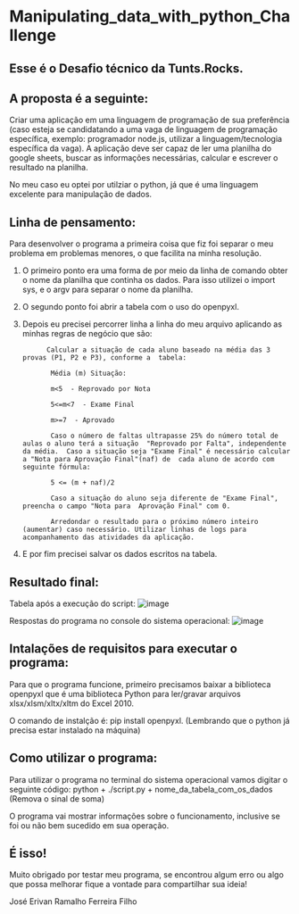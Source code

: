 # Manipulating_data_with_python_Challenge

## Esse é o Desafio técnico da Tunts.Rocks.

## A proposta é a seguinte: 
Criar uma aplicação em uma linguagem de programação de sua preferência (caso esteja se  candidatando a uma vaga de linguagem de programação específica, exemplo: programador  node.js, utilizar a linguagem/tecnologia específica da vaga). A aplicação deve ser capaz de ler  uma planilha do google sheets, buscar as informações necessárias, calcular e escrever o  resultado na planilha. 

No meu caso eu optei por utilziar o python, já que é uma linguagem excelente para manipulação de dados. 

## Linha de pensamento:
Para desenvolver o programa a primeira coisa que fiz foi separar o meu problema em problemas menores, o que facilita na minha resolução.

1. O primeiro ponto era uma forma de por meio da linha de comando obter o nome da planilha que continha os dados. Para isso utilizei o import sys, e o argv para separar o nome da planilha.

2. O segundo ponto foi abrir a tabela com o uso do openpyxl.

3. Depois eu precisei percorrer linha a linha do meu arquivo aplicando as minhas regras de negócio que são:

             Calcular a situação de cada aluno baseado na média das 3 provas (P1, P2 e P3), conforme a  tabela:
              
              Média (m) Situação:
              
              m<5  - Reprovado por Nota
              
              5<=m<7  - Exame Final
              
              m>=7  - Aprovado
              
              Caso o número de faltas ultrapasse 25% do número total de aulas o aluno terá a situação  "Reprovado por Falta", independente da média.  Caso a situação seja "Exame Final" é necessário calcular a "Nota para Aprovação Final"(naf) de  cada aluno de acordo com seguinte fórmula: 
              
              5 <= (m + naf)/2
              
              Caso a situação do aluno seja diferente de "Exame Final", preencha o campo "Nota para  Aprovação Final" com 0. 
              
              Arredondar o resultado para o próximo número inteiro (aumentar) caso necessário. Utilizar linhas de logs para acompanhamento das atividades da aplicação. 
5. E por fim precisei salvar os dados escritos na tabela.

## Resultado final:
Tabela após a execução do script:
![image](https://github.com/JoseErivan/Manipulating_data_with_python_Challenge/assets/105927510/55f61e98-f767-4fb1-bc97-d06857124a9e)

Respostas do programa no console do sistema operacional:
![image](https://github.com/JoseErivan/Manipulating_data_with_python_Challenge/assets/105927510/373d6653-b458-497e-b1cc-dfa258c91acd)

## Intalações de requisitos para executar o programa:
Para que o programa funcione, primeiro precisamos baixar a biblioteca openpyxl que é uma biblioteca Python para ler/gravar arquivos xlsx/xlsm/xltx/xltm do Excel 2010.

O comando de instalção é: pip install openpyxl. (Lembrando que o python já precisa estar instalado na máquina)

## Como utilizar o programa:
Para utilizar o programa no terminal do sistema operacional vamos digitar o seguinte código:
python + ./script.py + nome_da_tabela_com_os_dados (Remova o sinal de soma) 

O programa vai mostrar informações sobre o funcionamento, inclusive se foi ou não bem sucedido em sua operação.

## É isso!
  Muito obrigado por testar meu programa, se encontrou algum erro ou algo que possa melhorar fique a vontade para compartilhar sua ideia!

José Erivan Ramalho Ferreira Filho
